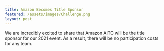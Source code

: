 ```yaml
---
title: Amazon Becomes Title Sponsor
featured: /assets/images/Challenge.png
layout: post
---
```

<p>We are incredibly excited to share that Amazon AITC will be the title sponsor for our 2021 event. As a result, there will be no participation costs for any team.</p>
